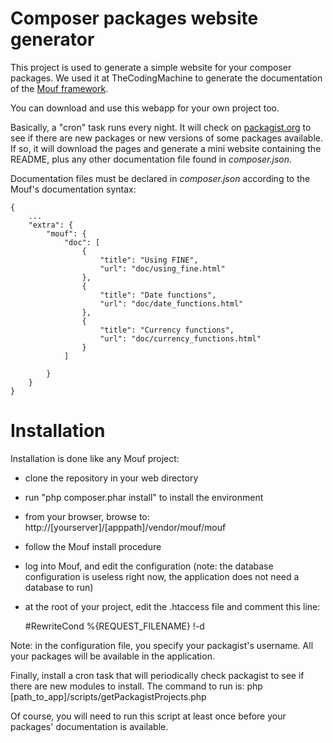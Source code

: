Composer packages website generator
===================================

This project is used to generate a simple website for your composer packages.
We used it at TheCodingMachine to generate the documentation of the [Mouf framework](http://mouf-php.com/packages/).

You can download and use this webapp for your own project too.

Basically, a "cron" task runs every night. It will check on [packagist.org](http://packagist.org) to see if there are new packages
or new versions of some packages available. If so, it will download the pages and generate a mini website
containing the README, plus any other documentation file found in _composer.json_.

Documentation files must be declared in _composer.json_ according to the Mouf's documentation syntax:

	{
	    ...
	    "extra": {
	        "mouf": {
	            "doc": [
	                {
	                    "title": "Using FINE",
	                    "url": "doc/using_fine.html"
	                },
	                {
	                    "title": "Date functions",
	                    "url": "doc/date_functions.html"
	                },
	                {
	                    "title": "Currency functions",
	                    "url": "doc/currency_functions.html"
	                }
	            ]
	             
	        }
	    }
	}


Installation
============

Installation is done like any Mouf project:
- clone the repository in your web directory
- run "php composer.phar install" to install the environment
- from your browser, browse to: http://[yourserver]/[apppath]/vendor/mouf/mouf
- follow the Mouf install procedure
- log into Mouf, and edit the configuration (note: the database configuration is useless right now, the application does not need a database to run)
- at the root of your project, edit the .htaccess file and comment this line:

	#RewriteCond %{REQUEST_FILENAME} !-d

Note: in the configuration file, you specify your packagist's username. All your packages will be available in the application.

Finally, install a cron task that will periodically check packagist to see if there are new modules to install.
The command to run is:
	php [path_to_app]/scripts/getPackagistProjects.php
	
Of course, you will need to run this script at least once before your packages' documentation is available.
